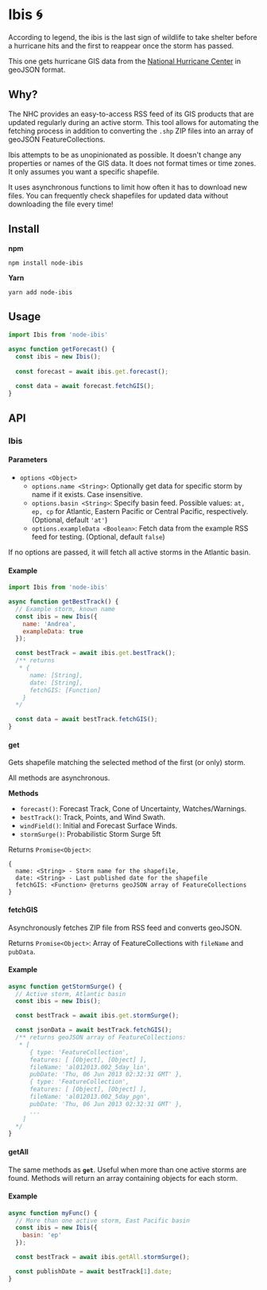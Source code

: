 # Ibis 🌀

According to legend, the ibis is the last sign of wildlife to take shelter before a hurricane hits and the first to reappear once the storm has passed.

This one gets hurricane GIS data from the [National Hurricane Center](https://www.nhc.noaa.gov/) in geoJSON format.

## Why? 

The NHC provides an easy-to-access RSS feed of its GIS products that are updated regularly during an active storm. This tool allows for automating the fetching process in addition to converting the `.shp` ZIP files into an array of geoJSON FeatureCollections.

Ibis attempts to be as unopinionated as possible. It doesn't change any properties or names of the GIS data. It does not format times or time zones. It only assumes you want a specific shapefile.

It uses asynchronous functions to limit how often it has to download new files. You can frequently check shapefiles for updated data without downloading the file every time!

## Install
__npm__
```
npm install node-ibis
```
__Yarn__
```
yarn add node-ibis
```

## Usage

```js
import Ibis from 'node-ibis'

async function getForecast() {
  const ibis = new Ibis();
 
  const forecast = await ibis.get.forecast(); 

  const data = await forecast.fetchGIS();
}
```

## API

### Ibis

#### Parameters

- `options <Object>`
  - `options.name <String>`: Optionally get data for specific storm by name if it exists. Case insensitive.
  - `options.basin <String>`: Specify basin feed. Possible values: `at, ep, cp` for Atlantic,  Eastern Pacific or Central Pacific, respectively. (Optional, default `'at'`)
  - `options.exampleData <Boolean>`: Fetch data from the example RSS feed for testing. (Optional, default `false`)

If no options are passed, it will fetch all active storms in the Atlantic basin.

#### Example

```js
import Ibis from 'node-ibis'

async function getBestTrack() {
  // Example storm, known name
  const ibis = new Ibis({
    name: 'Andrea',
    exampleData: true
  });

  const bestTrack = await ibis.get.bestTrack();
  /** returns 
   * {
      name: [String],
      date: [String],
      fetchGIS: [Function]
    }
  */

  const data = await bestTrack.fetchGIS();
}
```

#### get

Gets shapefile matching the selected method of the first (or only) storm.

All methods are asynchronous.

**Methods**
- `forecast()`: Forecast Track, Cone of Uncertainty, Watches/Warnings.
- `bestTrack()`: Track, Points, and Wind Swath.
- `windField()`: Initial and Forecast Surface Winds.
- `stormSurge()`: Probabilistic Storm Surge 5ft

Returns `Promise<Object>`:
```
{
  name: <String> - Storm name for the shapefile,
  date: <String> - Last published date for the shapefile
  fetchGIS: <Function> @returns geoJSON array of FeatureCollections
}
```

#### fetchGIS
Asynchronously fetches ZIP file from RSS feed and converts geoJSON.

Returns `Promise<Object>`: Array of FeatureCollections with `fileName` and `pubData`.

#### Example
```js
async function getStormSurge() {
  // Active storm, Atlantic basin
  const ibis = new Ibis();

  const bestTrack = await ibis.get.stormSurge();

  const jsonData = await bestTrack.fetchGIS();
  /** returns geoJSON array of FeatureCollections:
   * [ 
      { type: 'FeatureCollection',
      features: [ [Object], [Object] ],
      fileName: 'al012013.002_5day_lin',
      pubDate: 'Thu, 06 Jun 2013 02:32:31 GMT' },
      { type: 'FeatureCollection',
      features: [ [Object], [Object] ],
      fileName: 'al012013.002_5day_pgn',
      pubDate: 'Thu, 06 Jun 2013 02:32:31 GMT' },
      ...
    ]
  */
}
```

#### getAll

The same methods as **`get`**. Useful when more than one active storms are found. Methods will return an array containing objects for each storm.
#### Example
```js
async function myFunc() {
  // More than one active storm, East Pacific basin
  const ibis = new Ibis({
    basin: 'ep'
  });

  const bestTrack = await ibis.getAll.stormSurge();

  const publishDate = await bestTrack[1].date;
}
```